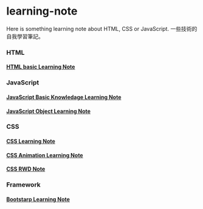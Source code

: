 # learning-note

Here is something learning note about HTML, CSS or JavaScript.
一些技術的自我學習筆記。 

### HTML
#### [HTML basic Learning Note] 

### JavaScript
#### [JavaScript Basic Knowledage Learning Note] 
#### [JavaScript Object Learning Note] 

### CSS
#### [CSS Learning Note] 
#### [CSS Animation Learning Note]
#### [CSS RWD Note]  

### Framework
#### [Bootstarp Learning Note] 


[HTML basic Learning Note]: <https://github.com/sean1093/learning-note/blob/master/html/html-learning-note.md>

[JavaScript Basic Knowledage Learning Note]: <https://github.com/sean1093/learning-note/blob/master/js/javascript-learning-note.md>

[JavaScript Object Learning Note]: <https://github.com/sean1093/learning-note/blob/master/js/javascript-learning-object-note.md>

[CSS Learning Note]: <https://github.com/sean1093/learning-note/blob/master/css/css-learning-note.md>

[CSS Animation Learning Note]: <https://github.com/sean1093/learning-note/blob/master/css/css-animation-note.md>

[CSS RWD Note]: <https://github.com/sean1093/learning-note/blob/master/css/css-rwd-note.md>

[Bootstarp Learning Note]: <https://github.com/sean1093/learning-note/blob/master/framework/bootstrap-learning-note.md>
